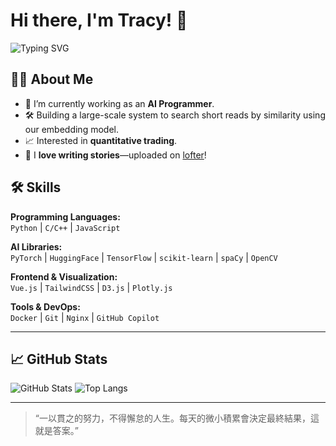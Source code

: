 <!--
**tracywong117/tracywong117** is a ✨ _special_ ✨ repository because its `README.md` (this file) appears on your GitHub profile.

Here are some ideas to get you started:

- 🔭 I’m currently working on ...
- 🌱 I’m currently learning ...
- 👯 I’m looking to collaborate on ...
- 🤔 I’m looking for help with ...
- 💬 Ask me about ...
- 📫 How to reach me: ...
- 😄 Pronouns: ...
- ⚡ Fun fact: ...
-->

# Hi there, I'm Tracy! 👋

<!-- Animated Typing SVG -->
<p align="left">
  <img src="https://readme-typing-svg.demolab.com?font=Fira+Code&weight=600&size=24&pause=1000&color=f5ca3d&width=520&lines=AI+Programmer+%7C+Storyteller;Welcome+to+my+GitHub+profile!" alt="Typing SVG" />
</p>

## 👩‍💻 About Me
- 🔭 I’m currently working as an **AI Programmer**.
- 🛠️ Building a large-scale system to search short reads by similarity using our embedding model.
- 📈 Interested in **quantitative trading**.
- 📝 I **love writing stories**—uploaded on [lofter](https://wumingshi73800.lofter.com/)!

## 🛠️ Skills
**Programming Languages:**  
`Python` | `C/C++` | `JavaScript`

**AI Libraries:**  
`PyTorch` | `HuggingFace` | `TensorFlow` | `scikit-learn` | `spaCy` | `OpenCV`

**Frontend & Visualization:**  
`Vue.js` | `TailwindCSS` | `D3.js` | `Plotly.js`

**Tools & DevOps:**  
`Docker` | `Git` | `Nginx` | `GitHub Copilot`

---

## 📈 GitHub Stats
![GitHub Stats](https://github-readme-stats.vercel.app/api?username=tracywong117&show_icons=true&hide_title=true)
![Top Langs](https://github-readme-stats.vercel.app/api/top-langs/?username=tracywong117&layout=compact&hide_title=true)

---

> “一以貫之的努力，不得懈怠的人生。每天的微小積累會決定最終結果，這就是答案。”





